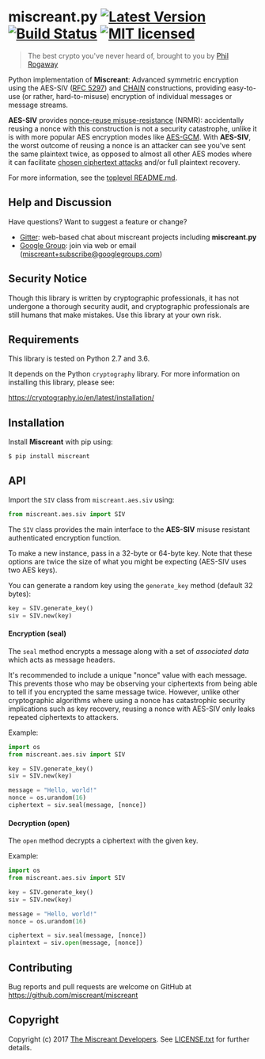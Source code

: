 # miscreant.py [![Latest Version][pypi-shield]][pypi-link] [![Build Status][build-image]][build-link] [![MIT licensed][license-image]][license-link]

[pypi-shield]: https://img.shields.io/pypi/v/miscreant.svg
[pypi-link]: https://pypi.python.org/pypi/miscreant/
[build-image]: https://secure.travis-ci.org/miscreant/miscreant.svg?branch=master
[build-link]: http://travis-ci.org/miscreant/miscreant
[license-image]: https://img.shields.io/badge/license-MIT-blue.svg
[license-link]: https://github.com/miscreant/miscreant/blob/master/LICENSE.txt

> The best crypto you've never heard of, brought to you by [Phil Rogaway]

Python implementation of **Miscreant**: Advanced symmetric encryption using the
AES-SIV ([RFC 5297]) and [CHAIN] constructions, providing easy-to-use (or
rather, hard-to-misuse) encryption of individual messages or message streams.

**AES-SIV** provides [nonce-reuse misuse-resistance] (NRMR): accidentally
reusing a nonce with this construction is not a security catastrophe,
unlike it is with more popular AES encryption modes like [AES-GCM].
With **AES-SIV**, the worst outcome of reusing a nonce is an attacker
can see you've sent the same plaintext twice, as opposed to almost all other
AES modes where it can facilitate [chosen ciphertext attacks] and/or
full plaintext recovery.

For more information, see the [toplevel README.md].

[Phil Rogaway]: https://en.wikipedia.org/wiki/Phillip_Rogaway
[AES-SIV]: https://www.iacr.org/archive/eurocrypt2006/40040377/40040377.pdf
[RFC 5297]: https://tools.ietf.org/html/rfc5297
[CHAIN]: http://web.cs.ucdavis.edu/~rogaway/papers/oae.pdf
[nonce-reuse misuse-resistance]: https://www.lvh.io/posts/nonce-misuse-resistance-101.html
[AES-GCM]: https://en.wikipedia.org/wiki/Galois/Counter_Mode
[chosen ciphertext attacks]: https://en.wikipedia.org/wiki/Chosen-ciphertext_attack
[toplevel README.md]: https://github.com/miscreant/miscreant/blob/master/README.md

## Help and Discussion

Have questions? Want to suggest a feature or change?

* [Gitter]: web-based chat about miscreant projects including **miscreant.py**
* [Google Group]: join via web or email ([miscreant+subscribe@googlegroups.com])

[Gitter]: https://gitter.im/miscreant/Lobby
[Google Group]: https://groups.google.com/forum/#!forum/miscreant
[miscreant+subscribe@googlegroups.com]: mailto:miscreant+subscribe@googlegroups.com

## Security Notice

Though this library is written by cryptographic professionals, it has not
undergone a thorough security audit, and cryptographic professionals are still
humans that make mistakes. Use this library at your own risk.

## Requirements

This library is tested on Python 2.7 and 3.6.

It depends on the Python `cryptography` library. For more information on
installing this library, please see:

https://cryptography.io/en/latest/installation/

## Installation

Install **Miscreant** with pip using:

```
$ pip install miscreant
```

## API

Import the `SIV` class from `miscreant.aes.siv` using:

```python
from miscreant.aes.siv import SIV
```

The `SIV` class provides the main interface to the **AES-SIV** misuse resistant
authenticated encryption function.

To make a new instance, pass in a 32-byte or 64-byte key. Note that these
options are twice the size of what you might be expecting (AES-SIV uses two
AES keys).

You can generate a random key using the `generate_key` method (default 32 bytes):

```python
key = SIV.generate_key()
siv = SIV.new(key)
```

#### Encryption (seal)

The `seal` method encrypts a message along with a set of *associated data*
which acts as message headers.

It's recommended to include a unique "nonce" value with each message. This
prevents those who may be observing your ciphertexts from being able to tell
if you encrypted the same message twice. However, unlike other cryptographic
algorithms where using a nonce has catastrophic security implications such as
key recovery, reusing a nonce with AES-SIV only leaks repeated ciphertexts to
attackers.

Example:

```python
import os
from miscreant.aes.siv import SIV

key = SIV.generate_key()
siv = SIV.new(key)

message = "Hello, world!"
nonce = os.urandom(16)
ciphertext = siv.seal(message, [nonce])
```

#### Decryption (open)

The `open` method decrypts a ciphertext with the given key.

Example:

```python
import os
from miscreant.aes.siv import SIV

key = SIV.generate_key()
siv = SIV.new(key)

message = "Hello, world!"
nonce = os.urandom(16)

ciphertext = siv.seal(message, [nonce])
plaintext = siv.open(message, [nonce])
```

## Contributing

Bug reports and pull requests are welcome on GitHub at https://github.com/miscreant/miscreant

## Copyright

Copyright (c) 2017 [The Miscreant Developers][AUTHORS].
See [LICENSE.txt] for further details.

[AUTHORS]: https://github.com/miscreant/miscreant/blob/master/AUTHORS.md
[LICENSE.txt]: https://github.com/miscreant/miscreant/blob/master/LICENSE.txt
